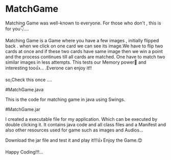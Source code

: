 # MatchGame

Matching Game was well-known to everyone. For those who don't , this is for you👇....
 
 
 Matching Game is a Game where you have a few  images , initially flipped back . when we click on one card we can see its image.We have to flip two cards at once and if these two cards have same image then we win a point and the process continues till all cards are matched. One have to match two similar images in less attempts.
 This tests our Memory power🧠 and interesting too👍... .Everone can enjoy it!!
 

so,Check this once ....


#MatchGame.java

This is the code for matching game in java using Swings.


#MatchGame.jar

I created a executable file for my application. Which can be executed by double clicking it.
It contains java code and all class files and a Manifest and also other resources used for game such as images and Audios...

Download the jar file and test it and play it!!!👍
Enjoy the Game.😊
 
 
 Happy Coding!!!...

